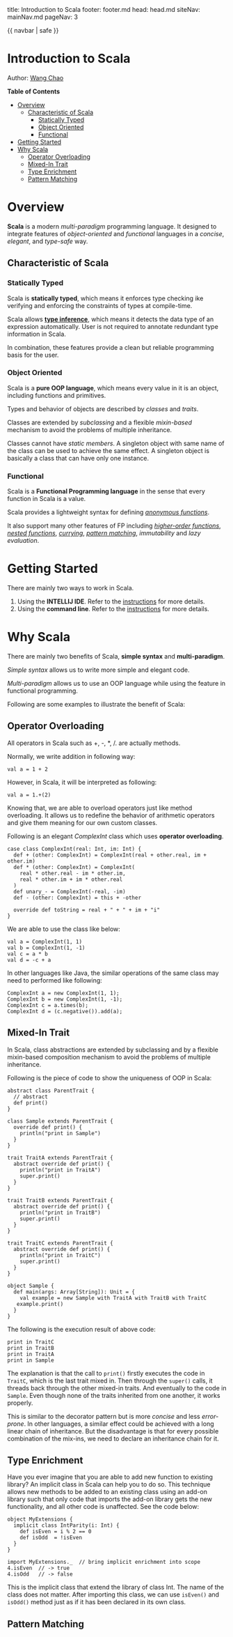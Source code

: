 <frontmatter>
  title: Introduction to Scala
  footer: footer.md
  head: head.md
  siteNav: mainNav.md
  pageNav: 3
</frontmatter>

{{ navbar | safe }}

<div class="website-content">

# Introduction to Scala

Author: [Wang Chao](https://github.com/fzdy1914)

**Table of Contents**

* [Overview](#overview)
  * [Characteristic of Scala](#characteristic-of-scala)
    * [Statically Typed](#statically-typed)
    * [Object Oriented](#object-oriented)
    * [Functional](#functional)
* [Getting Started](#getting-started)
* [Why Scala](#why-scala)
  * [Operator Overloading](#operator-overloading)
  * [Mixed-In Trait](#mixed-in-trait)
  * [Type Enrichment](#type-enrichment)
  * [Pattern Matching](#pattern-matching)

# Overview

**Scala** is a modern *multi-paradigm* programming language. It designed to integrate features of 
*object-oriented* and *functional* languages in a *concise*, *elegant*, and *type-safe* way.

## Characteristic of Scala

### Statically Typed
Scala is **statically typed**, which means it enforces type checking ike verifying and enforcing the constraints of 
types at compile-time. 

Scala allows [**type inference**](https://docs.scala-lang.org/tour/type-inference.html), which means it detects the data 
type of an expression automatically. User is not required to annotate redundant type information in Scala. 

In combination, these features provide a clean but reliable programming basis for the user.

### Object Oriented
Scala is a **pure OOP language**, which means every value in it is an object, including functions and primitives.

Types and behavior of objects are described by *classes* and *traits*. 

Classes are extended by *subclassing* and a flexible *mixin-based* mechanism to avoid the problems of multiple inheritance.

Classes cannot have *static members*. A singleton object with same name of the class can be used to achieve the same effect. 
A singleton object is basically a class that can have only one instance.

### Functional
Scala is a **Functional Programming language** in the sense that every function in Scala is a value. 

Scala provides a lightweight syntax for defining [*anonymous functions*](https://docs.scala-lang.org/tour/basics.html#functions).

It also support many other features of FP including [*higher-order functions*](https://docs.scala-lang.org/tour/higher-order-functions.html), 
[*nested functions*](https://docs.scala-lang.org/tour/nested-functions.html), [*currying*](https://docs.scala-lang.org/tour/multiple-parameter-lists.html), 
[*pattern matching*](https://docs.scala-lang.org/tour/pattern-matching.html), *immutability* and *lazy evaluation*.

# Getting Started
There are mainly two ways to work in Scala.

1. Using the **INTELLIJ IDE**. Refer to the [instructions](https://docs.scala-lang.org/getting-started-intellij-track/getting-started-with-scala-in-intellij.html) for more details.
2. Using the **command line**. Refer to the [instructions](https://docs.scala-lang.org/getting-started-sbt-track/getting-started-with-scala-and-sbt-on-the-command-line.html) for more details.

# Why Scala
There are mainly two benefits of Scala, **simple syntax** and **multi-paradigm**. 

*Simple syntax* allows us to write more simple and elegant code. 

*Multi-paradigm* allows us to use an OOP language while using the feature in functional programming. 

Following are some examples to illustrate the benefit of Scala:

## Operator Overloading
All operators in Scala such as +, -, *, /. are actually methods.

Normally, we write addition in following way:

`val a = 1 + 2`

However, in Scala, it will be interpreted as following:

`val a = 1.+(2)`

Knowing that, we are able to overload operators just like method overloading. It allows us to redefine the behavior of
arithmetic operators and give them meaning for our own custom classes.

Following is an elegant *ComplexInt* class which uses **operator overloading**.

```
case class ComplexInt(real: Int, im: Int) {
  def + (other: ComplexInt) = ComplexInt(real + other.real, im + other.im)
  def * (other: ComplexInt) = ComplexInt(
    real * other.real - im * other.im,
    real * other.im + im * other.real
  )
  def unary_- = ComplexInt(-real, -im)
  def - (other: ComplexInt) = this + -other

  override def toString = real + " + " + im + "i"
}
```

We are able to use the class like below:

```
val a = ComplexInt(1, 1)
val b = ComplexInt(1, -1)
val c = a * b
val d = -c + a
```

In other languages like Java, the similar operations of the same class may need to performed like following:

```
ComplexInt a = new ComplexInt(1, 1);
ComplexInt b = new ComplexInt(1, -1);
ComplexInt c = a.times(b);
ComplexInt d = (c.negative()).add(a);
```


## Mixed-In Trait
In Scala, class abstractions are extended by subclassing and by a flexible mixin-based composition mechanism to 
avoid the problems of multiple inheritance. 

Following is the piece of code to show the uniqueness of OOP in Scala:
```
abstract class ParentTrait {
  // abstract
  def print()
}

class Sample extends ParentTrait {
  override def print() {
    println("print in Sample")
  }
}

trait TraitA extends ParentTrait {
  abstract override def print() {
    println("print in TraitA")
    super.print()
  }
}

trait TraitB extends ParentTrait {
  abstract override def print() {
    println("print in TraitB")
    super.print()
  }
}

trait TraitC extends ParentTrait {
  abstract override def print() {
    println("print in TraitC")
    super.print()
  }
}

object Sample {
  def main(args: Array[String]): Unit = {
    val example = new Sample with TraitA with TraitB with TraitC
   example.print()
  }
}
```
The following is the execution result of above code:
```
print in TraitC
print in TraitB
print in TraitA
print in Sample
```
The explanation is that the call to `print()` firstly executes the code in `TraitC`, which is the last trait mixed in.
Then through the `super()` calls, it threads back through the other mixed-in traits. And eventually to the code in 
`Sample`. Even though none of the traits inherited from one another, it works properly. 

This is similar to the decorator pattern but is more *concise* and less *error-prone*. In other languages, a similar 
effect could be achieved with a long linear chain of inheritance. But the disadvantage is that for every possible 
combination of the mix-ins, we need to declare an inheritance chain for it.


## Type Enrichment
Have you ever imagine that you are able to add new function to existing library? An implicit class in Scala can help you 
to do so. This technique allows new methods to be added to an existing class using an add-on library such that only code 
that imports the add-on library gets the new functionality, and all other code is unaffected. See the code below:
```
object MyExtensions {
  implicit class IntParity(i: Int) {
    def isEven = i % 2 == 0
    def isOdd  = !isEven
  }
}

import MyExtensions._  // bring implicit enrichment into scope
4.isEven  // -> true
4.isOdd   // -> false
```
This is the implicit class that extend the library of class Int. The name of the class does not matter. 
After importing this class, we can use `isEven()` and `isOdd()` method just as if it has been declared in its own class. 


## Pattern Matching



</div>
